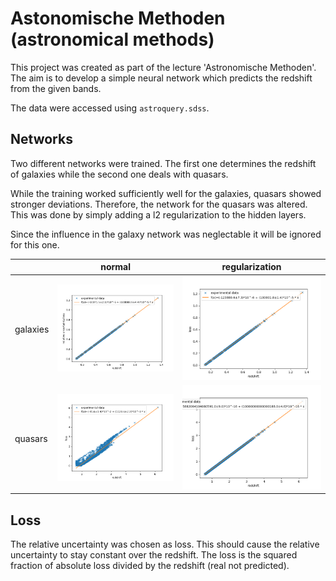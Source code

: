 # Astonomische Methoden (astronomical methods)

This project was created as part of the lecture 'Astronomische Methoden'.
The aim is to develop a simple neural network which predicts the redshift from the given bands.

The data were accessed using `astroquery.sdss`.

## Networks
Two different networks were trained. 
The first one determines the redshift of galaxies while the second one deals with quasars.

While the training worked sufficiently well for the galaxies, quasars showed stronger deviations.
Therefore, the network for the quasars was altered. This was done by simply adding a l2 regularization to the 
hidden layers. 

Since the influence in the galaxy network was neglectable it will be ignored for this one.

|          | normal | regularization |
|----------|--------|----------------|
| galaxies | ![valloss(redshift)](images/galaxies/normal/linreg_valloss(redshift).png)  |  ![valloss(redshift)](images/galaxies/regularization/linreg_valloss(redshift).png) |
| quasars  | ![valloss(redshift)](images/quasars/normal/linreg_valloss(redshift).png)  |  ![valloss(redshift)](images/quasars/regularization/linreg_valloss(redshift).png) |


## Loss
The relative uncertainty was chosen as loss. 
This should cause the relative uncertainty to stay constant over the redshift.
The loss is the squared fraction of absolute loss divided by the redshift (real not predicted).